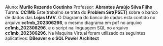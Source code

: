 Aluno: **Murilo Rezende Coutinho**
Professor: **Abrantes Araújo Silva Filho**
Turma: **CC1Mb**
Este trabalho se trata do **Problem Set(PSET)** sobre o banco de dados das **Lojas UVV**. O Diagrama do banco de dados esta contido no arquivo **cc1mb_202306296**, o mesmo diagrama em pdf no arquivo **cc1mb_202306296**. e o script na linguagem SQL no arquivo **cc1mb_202306296**. Na Maquina Virtual foram utilizado os seguintes aplicativos: **DBeaver e o SQL Power Architect**
